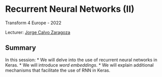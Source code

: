 # Recurrent Neural Networks (II)

Transform 4 Europe - 2022

Lecturer: [Jorge Calvo Zaragoza](mailto:jcalvo@dlsi.ua.es)

## Summary
In this session:
    * We will delve into the use of recurrent neural networks in Keras.
    * We will introduce *word embeddings*.
    * We will explain additional mechanisms that facilitate the use of RNN in Keras.